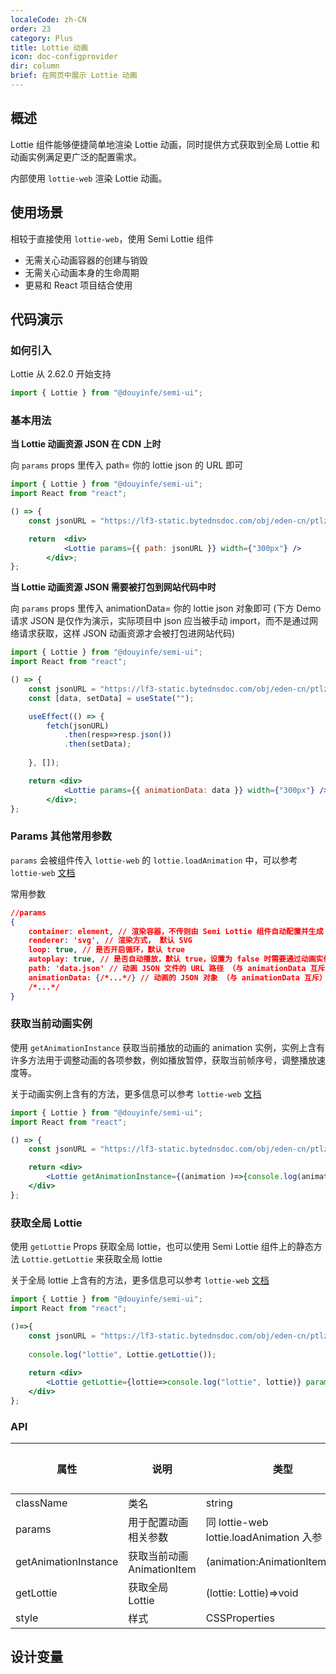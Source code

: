 ```yaml
---
localeCode: zh-CN
order: 23
category: Plus
title: Lottie 动画
icon: doc-configprovider
dir: column
brief: 在网页中展示 Lottie 动画
---
```


## 概述


Lottie 组件能够便捷简单地渲染 Lottie 动画，同时提供方式获取到全局 Lottie 和 动画实例满足更广泛的配置需求。

内部使用 `lottie-web` 渲染 Lottie 动画。

## 使用场景

相较于直接使用 `lottie-web`，使用 Semi Lottie 组件

- 无需关心动画容器的创建与销毁
- 无需关心动画本身的生命周期
- 更易和 React 项目结合使用

## 代码演示

### 如何引入

Lottie 从 2.62.0 开始支持

```jsx
import { Lottie } from "@douyinfe/semi-ui";
```



### 基本用法


**当 Lottie 动画资源 JSON 在 CDN 上时**

向 `params` props 里传入 path= 你的 lottie json 的 URL 即可

```jsx live=true
import { Lottie } from "@douyinfe/semi-ui";
import React from "react";

() => {
    const jsonURL = "https://lf3-static.bytednsdoc.com/obj/eden-cn/ptlz_zlp/ljhwZthlaukjlkulzlp/root-web-sites/lottie_demo.json";

    return  <div>
            <Lottie params={{ path: jsonURL }} width={"300px"} />
        </div>;
};

```

**当 Lottie 动画资源 JSON 需要被打包到网站代码中时**

向 `params` props 里传入 animationData= 你的 lottie json 对象即可 (下方 Demo 请求 JSON 是仅作为演示，实际项目中 json 应当被手动 import，而不是通过网络请求获取，这样 JSON 动画资源才会被打包进网站代码)

```jsx live=true
import { Lottie } from "@douyinfe/semi-ui";
import React from "react";

() => {
    const jsonURL = "https://lf3-static.bytednsdoc.com/obj/eden-cn/ptlz_zlp/ljhwZthlaukjlkulzlp/root-web-sites/lottie_demo.json";
    const [data, setData] = useState("");

    useEffect(() => {
        fetch(jsonURL)
            .then(resp=>resp.json())
            .then(setData);
       
    }, []);

    return <div>
            <Lottie params={{ animationData: data }} width={"300px"} />
        </div>;
};

```

### Params 其他常用参数

`params` 会被组件传入 `lottie-web` 的 `lottie.loadAnimation` 中，可以参考 `lottie-web` [文档](https://github.com/airbnb/lottie-web?tab=readme-ov-file#usage)

常用参数

```json
//params
{
    container: element, // 渲染容器，不传则由 Semi Lottie 组件自动配置并生成
    renderer: 'svg', // 渲染方式， 默认 SVG
    loop: true, // 是否开启循环，默认 true
    autoplay: true, // 是否自动播放，默认 true，设置为 false 时需要通过动画实例上的 play 方法手动播放
    path: 'data.json' // 动画 JSON 文件的 URL 路径 （与 animationData 互斥）
    animationData: {/*...*/} // 动画的 JSON 对象 （与 animationData 互斥）
    /*...*/
}
```


### 获取当前动画实例

使用 `getAnimationInstance` 获取当前播放的动画的 animation 实例，实例上含有许多方法用于调整动画的各项参数，例如播放暂停，获取当前帧序号，调整播放速度等。

关于动画实例上含有的方法，更多信息可以参考 `lottie-web` [文档](https://github.com/airbnb/lottie-web?tab=readme-ov-file#usage)

```jsx live=true
import { Lottie } from "@douyinfe/semi-ui";
import React from "react";

() => {
    const jsonURL = "https://lf3-static.bytednsdoc.com/obj/eden-cn/ptlz_zlp/ljhwZthlaukjlkulzlp/root-web-sites/lottie_demo.json";

    return <div>
        <Lottie getAnimationInstance={(animation )=>{console.log(animation);}} params={{ path: jsonURL }} width={"300px"} />
    </div>
};
```

### 获取全局 Lottie

使用 `getLottie` Props 获取全局 lottie，也可以使用 Semi Lottie 组件上的静态方法 `Lottie.getLottie` 来获取全局 lottie

关于全局 lottie 上含有的方法，更多信息可以参考 `lottie-web` [文档](https://github.com/airbnb/lottie-web?tab=readme-ov-file#usage)


```jsx live=true
import { Lottie } from "@douyinfe/semi-ui";
import React from "react";

()=>{
    const jsonURL = "https://lf3-static.bytednsdoc.com/obj/eden-cn/ptlz_zlp/ljhwZthlaukjlkulzlp/root-web-sites/lottie_demo.json";
    
    console.log("lottie", Lottie.getLottie());
    
    return <div>
        <Lottie getLottie={lottie=>console.log("lottie", lottie)} params={{ path: jsonURL }} width={"300px"} />
    </div>
};

```



### API

| 属性        | 说明                   | 类型                                   | 默认值 |
|-----------|----------------------|--------------------------------------|-----|
| className | 类名                   | string                               | -   |
| params    | 用于配置动画相关参数           | 同 lottie-web lottie.loadAnimation 入参 | -   |
| getAnimationInstance    | 获取当前动画 AnimationItem | (animation:AnimationItem)=>void      | -   |
| getLottie       | 获取全局 Lottie          | (lottie: Lottie)=>void               | -   |
| style     | 样式                   | CSSProperties                        | -   |

## 设计变量

<DesignToken/>




